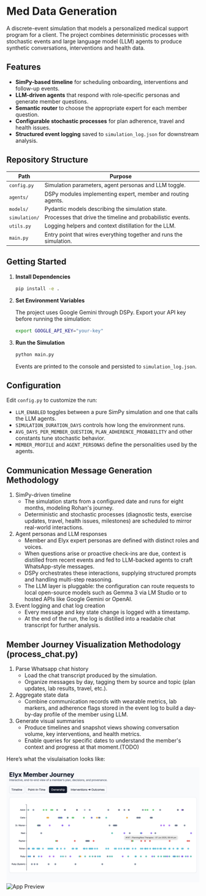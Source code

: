 # Med Data Generation

A discrete-event simulation that models a personalized medical support program for a client. The project combines deterministic processes with stochastic events and large language model (LLM) agents to produce synthetic conversations, interventions and health data.

## Features

- **SimPy-based timeline** for scheduling onboarding, interventions and follow-up events.
- **LLM-driven agents** that respond with role‑specific personas and generate member questions.
- **Semantic router** to choose the appropriate expert for each member question.
- **Configurable stochastic processes** for plan adherence, travel and health issues.
- **Structured event logging** saved to `simulation_log.json` for downstream analysis.

## Repository Structure

| Path          | Purpose                                                             |
| ------------- | ------------------------------------------------------------------- |
| `config.py`   | Simulation parameters, agent personas and LLM toggle.               |
| `agents/`     | DSPy modules implementing expert, member and routing agents.        |
| `models/`     | Pydantic models describing the simulation state.                    |
| `simulation/` | Processes that drive the timeline and probabilistic events.         |
| `utils.py`    | Logging helpers and context distillation for the LLM.               |
| `main.py`     | Entry point that wires everything together and runs the simulation. |

## Getting Started

1. **Install Dependencies**

   ```bash
   pip install -e .
   ```

2. **Set Environment Variables**

   The project uses Google Gemini through DSPy. Export your API key before running the simulation:

   ```bash
   export GOOGLE_API_KEY="your-key"
   ```

3. **Run the Simulation**

   ```bash
   python main.py
   ```

   Events are printed to the console and persisted to `simulation_log.json`.

## Configuration

Edit `config.py` to customize the run:

- `LLM_ENABLED` toggles between a pure SimPy simulation and one that calls the LLM agents.
- `SIMULATION_DURATION_DAYS` controls how long the environment runs.
- `AVG_DAYS_PER_MEMBER_QUESTION`, `PLAN_ADHERENCE_PROBABILITY` and other constants tune stochastic behavior.
- `MEMBER_PROFILE` and `AGENT_PERSONAS` define the personalities used by the agents.

## Communication Message Generation Methodology

1. SimPy-driven timeline
   - The simulation starts from a configured date and runs for eight months, modeling Rohan's journey.
   - Deterministic and stochastic processes (diagnostic tests, exercise updates, travel, health issues, milestones) are scheduled to mirror real-world interactions.
2. Agent personas and LLM responses
   - Member and Elyx expert personas are defined with distinct roles and voices.
   - When questions arise or proactive check-ins are due, context is distilled from recent events and fed to LLM-backed agents to craft WhatsApp-style messages.
   - DSPy orchestrates these interactions, supplying structured prompts and handling multi-step reasoning.
   - The LLM layer is pluggable: the configuration can route requests to local open-source models such as Gemma 3 via LM Studio or to hosted APIs like Google Gemini or OpenAI.
3. Event logging and chat log creation
   - Every message and key state change is logged with a timestamp.
   - At the end of the run, the log is distilled into a readable chat transcript for further analysis.

## Member Journey Visualization Methodology (process_chat.py)

1. Parse Whatsapp chat history
   - Load the chat transcript produced by the simulation.
   - Organize messages by day, tagging them by source and topic (plan updates, lab results, travel, etc.).
2. Aggregate state data
   - Combine communication records with wearable metrics, lab markers, and adherence flags stored in the event log to build a day-by-day profile of the member using LLM.
3. Generate visual summaries
   - Produce timelines and snapshot views showing conversation volume, key interventions, and health metrics.
   - Enable queries for specific dates to understand the member's context and progress at that moment.(TODO)

Here’s what the visulaisation looks like:

![App Preview](visualization/visualisation2.png)
![App Preview](visualization/visualize1.png)
